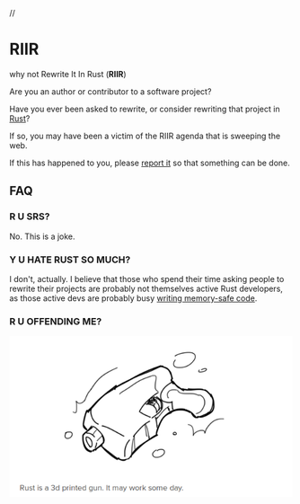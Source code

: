// <!--
riir_macro::print_literally! {
// -->
# RIIR
why not Rewrite It In Rust (**RIIR**)

Are you an author or contributor to a software project?

Have you ever been asked to rewrite, or consider rewriting that project in [Rust][rust-lang]?

If so, you may have been a victim of the RIIR agenda that is sweeping the web.

If this has happened to you, please [report it][issues] so that something can be done.


## FAQ

### R U SRS?

No. This is a joke.

### Y U HATE RUST SO MUCH?

I don't, actually. I believe that those who spend their time asking people to rewrite their projects are probably not themselves active Rust developers, as those active devs are probably busy [writing memory-safe code][memory-safe].

### R U OFFENDING ME?
![](rust.png)

[rust-lang]: https://www.rust-lang.org/
[issues]: https://github.com/ansuz/RIIR/issues/
[memory-safe]: https://trac.torproject.org/projects/tor/ticket/11331

<!-- }
// -->
